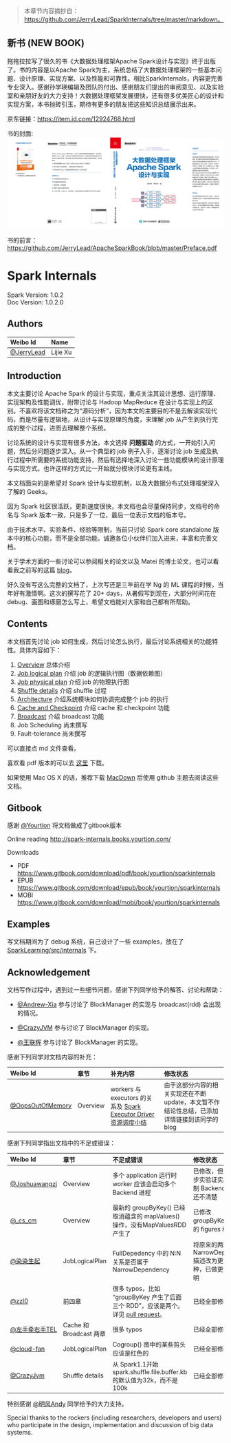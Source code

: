 > 本章节内容摘抄自：https://github.com/JerryLead/SparkInternals/tree/master/markdown。

## 新书 (NEW BOOK)

拖拖拉拉写了很久的书《大数据处理框架Apache Spark设计与实现》终于出版了。书的内容是以Apache Spark为主，系统总结了大数据处理框架的一些基本问题、设计原理、实现方案、以及性能和可靠性。相比SparkInternals，内容更完善专业深入。感谢孙学瑛编辑及团队的付出、感谢朋友们提出的审阅意见、以及实验室和亲朋好友的大力支持！大数据处理框架发展很快，还有很多优美匠心的设计和实现方案，本书抛砖引玉，期待有更多的朋友把这些知识总结展示出来。

京东链接：https://item.jd.com/12924768.html

书的封面:
![book cover](https://raw.githubusercontent.com/JerryLead/ApacheSparkBook/master/figures/%E5%B0%81%E9%9D%A2/%E5%B0%81%E9%9D%A2.jpeg)

书的前言：https://github.com/JerryLead/ApacheSparkBook/blob/master/Preface.pdf


# Spark Internals

Spark Version: 1.0.2  
Doc Version: 1.0.2.0

## Authors
| Weibo Id | Name |
|:-----------|:-------------|
|[@JerryLead](http://weibo.com/jerrylead) | Lijie Xu |

## Introduction

本文主要讨论 Apache Spark 的设计与实现，重点关注其设计思想、运行原理、实现架构及性能调优，附带讨论与 Hadoop MapReduce 在设计与实现上的区别。不喜欢将该文档称之为“源码分析”，因为本文的主要目的不是去解读实现代码，而是尽量有逻辑地，从设计与实现原理的角度，来理解 job 从产生到执行完成的整个过程，进而去理解整个系统。

讨论系统的设计与实现有很多方法，本文选择 **问题驱动** 的方式，一开始引入问题，然后分问题逐步深入。从一个典型的 job 例子入手，逐渐讨论 job 生成及执行过程中所需要的系统功能支持，然后有选择地深入讨论一些功能模块的设计原理与实现方式。也许这样的方式比一开始就分模块讨论更有主线。

本文档面向的是希望对 Spark 设计与实现机制，以及大数据分布式处理框架深入了解的 Geeks。

因为 Spark 社区很活跃，更新速度很快，本文档也会尽量保持同步，文档号的命名与 Spark 版本一致，只是多了一位，最后一位表示文档的版本号。

由于技术水平、实验条件、经验等限制，当前只讨论 Spark core standalone 版本中的核心功能，而不是全部功能。诚邀各位小伙伴们加入进来，丰富和完善文档。

关于学术方面的一些讨论可以参阅相关的论文以及 Matei 的博士论文，也可以看看我之前写的这篇 [blog](http://www.cnblogs.com/jerrylead/archive/2013/04/27/Spark.html)。

好久没有写这么完整的文档了，上次写还是三年前在学 Ng 的 ML 课程的时候，当年好有激情啊。这次的撰写花了 20+ days，从暑假写到现在，大部分时间花在 debug、画图和琢磨怎么写上，希望文档能对大家和自己都有所帮助。


## Contents
本文档首先讨论 job 如何生成，然后讨论怎么执行，最后讨论系统相关的功能特性。具体内容如下：

1. [Overview](https://github.com/JerryLead/SparkInternals/blob/master/markdown/1-Overview.md) 总体介绍
2. [Job logical plan](https://github.com/JerryLead/SparkInternals/blob/master/markdown/2-JobLogicalPlan.md) 介绍 job 的逻辑执行图（数据依赖图）
3. [Job physical plan](https://github.com/JerryLead/SparkInternals/blob/master/markdown/3-JobPhysicalPlan.md) 介绍 job 的物理执行图
4. [Shuffle details](https://github.com/JerryLead/SparkInternals/blob/master/markdown/4-shuffleDetails.md) 介绍 shuffle 过程
5. [Architecture](https://github.com/JerryLead/SparkInternals/blob/master/markdown/5-Architecture.md) 介绍系统模块如何协调完成整个 job 的执行
6. [Cache and Checkpoint](https://github.com/JerryLead/SparkInternals/blob/master/markdown/6-CacheAndCheckpoint.md)  介绍 cache 和 checkpoint 功能
7. [Broadcast](https://github.com/JerryLead/SparkInternals/blob/master/markdown/7-Broadcast.md) 介绍 broadcast 功能
8. Job Scheduling 尚未撰写
9. Fault-tolerance 尚未撰写

可以直接点 md 文件查看。

喜欢看 pdf 版本的可以去 [这里](https://github.com/JerryLead/SparkInternals/tree/master/pdf) 下载。

如果使用 Mac OS X 的话，推荐下载 [MacDown](http://macdown.uranusjr.com/) 后使用 github 主题去阅读这些文档。

## Gitbook 

感谢 [@Yourtion](https://github.com/yourtion) 将文档做成了gitbook版本

Online reading  http://spark-internals.books.yourtion.com/

Downloads

- PDF https://www.gitbook.com/download/pdf/book/yourtion/sparkinternals
- EPUB https://www.gitbook.com/download/epub/book/yourtion/sparkinternals
- MOBI https://www.gitbook.com/download/mobi/book/yourtion/sparkinternals

## Examples
写文档期间为了 debug 系统，自己设计了一些 examples，放在了 [SparkLearning/src/internals](https://github.com/JerryLead/SparkLearning/tree/master/src/internals) 下。

## Acknowledgement

文档写作过程中，遇到过一些细节问题，感谢下列同学给予的解答、讨论和帮助：

- [@Andrew-Xia](http://weibo.com/u/1410938285) 参与讨论了 BlockManager 的实现与 broadcast(rdd) 会出现的情况。

- [@CrazyJVM](http://weibo.com/476691290) 参与讨论了 BlockManager 的实现。

- [@王联辉](http://weibo.com/u/1685831233) 参与讨论了 BlockManager 的实现。

感谢下列同学对文档内容的补充：

| Weibo Id | 章节 | 补充内容 | 修改状态 |
|:-----------|:-------------|:-------------|:-------------|
| [@OopsOutOfMemory](http://weibo.com/oopsoom) | Overview | workers 与 executors 的关系及 [Spark Executor Driver资源调度小结](http://blog.csdn.net/oopsoom/article/details/38763985) | 由于这部分内容的相关实现还在不断 update，本文暂不作结论性总结，已添加详情链接到该同学的 blog |

感谢下列同学指出文档中的不足或错误：

| Weibo Id | 章节 | 不足或错误 | 修改状态 |
|:-----------|:-------------|:-------------|:-------------|
| [@Joshuawangzj](http://weibo.com/u/1619689670) | Overview | 多个 application 运行时 worker 应该会启动多个 Backend 进程 | 已修改，但需要进一步实验证实。怎么控制 Backend 的个数还不清楚 |
| [@\_cs\_cm](http://weibo.com/u/1551746393) | Overview | 最新的 groupByKey() 已经取消蕴含的 mapValues() 操作，没有MapValuesRDD 产生了 | 已修改 groupByKey() 相关的 figures 和描述 |
| [@染染生起](http://weibo.com/u/2859927402) | JobLogicalPlan | FullDepedency 中的 N:N 关系是否属于 NarrowDependency | 将原来的两种 NarrowDependency 描述改为更清楚的三种，已做更详细的说明 |
| [@zzl0](https://github.com/zzl0) | 前四章 | 很多 typos，比如 “groupByKey 产生了后面三个 RDD”，应该是两个。详见 [pull request](https://github.com/JerryLead/SparkInternals/pull/3/files)。 | 已经全部修改 |
| [@左手牵右手TEL](http://weibo.com/w397090770) | Cache 和 Broadcast 两章 | 很多 typos | 已经全部修改 |
| [@cloud-fan](https://github.com/cloud-fan) | JobLogicalPlan | Cogroup() 图中的某些剪头应该是红色的 | 已经全部修改 |
| [@CrazyJvm](http://weibo.com/476691290) | Shuffle details |  从 Spark1.1开始spark.shuffle.file.buffer.kb的默认值为32k，而不是100k  | 已经全部修改 |

特别感谢 [@明风Andy](http://weibo.com/mingfengandy) 同学给予的大力支持。

Special thanks to the rockers (including researchers, developers and users) who participate in the design, implementation and discussion of big data systems.
